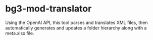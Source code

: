 # bg3-mod-translator
 Using the OpenAI API, this tool parses and translates XML files, then automatically generates and updates a folder hierarchy along with a meta.xlsx file.
